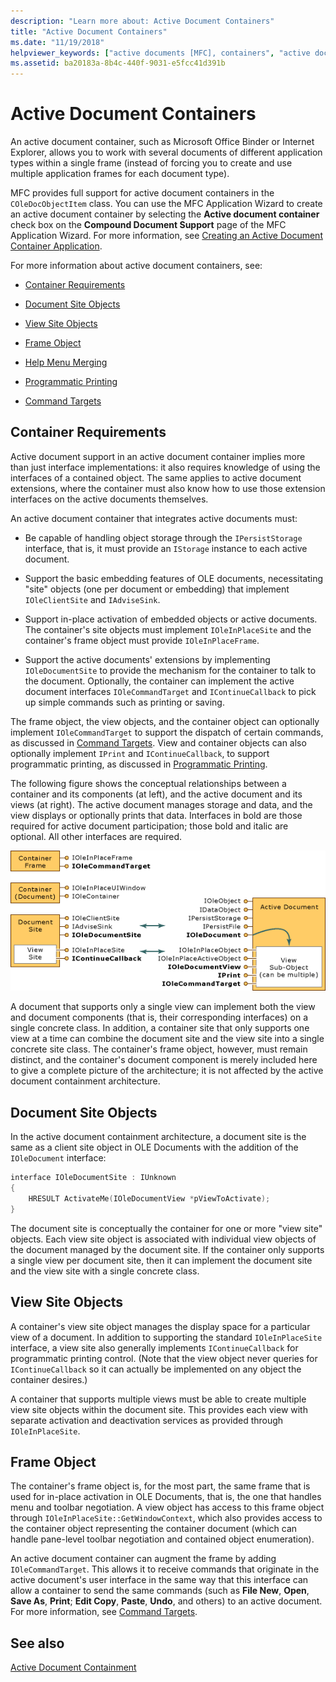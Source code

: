 ```yaml
---
description: "Learn more about: Active Document Containers"
title: "Active Document Containers"
ms.date: "11/19/2018"
helpviewer_keywords: ["active documents [MFC], containers", "active document containers [MFC]", "containers [MFC], active document", "MFC COM, active document containment"]
ms.assetid: ba20183a-8b4c-440f-9031-e5fcc41d391b
---
```

# Active Document Containers

An active document container, such as Microsoft Office Binder or Internet Explorer, allows you to work with several documents of different application types within a single frame (instead of forcing you to create and use multiple application frames for each document type).

MFC provides full support for active document containers in the `COleDocObjectItem` class. You can use the MFC Application Wizard to create an active document container by selecting the **Active document container** check box on the **Compound Document Support** page of the MFC Application Wizard. For more information, see [Creating an Active Document Container Application](creating-an-active-document-container-application.md).

For more information about active document containers, see:

- [Container Requirements](#container_requirements)

- [Document Site Objects](#document_site_objects)

- [View Site Objects](#view_site_objects)

- [Frame Object](#frame_object)

- [Help Menu Merging](help-menu-merging.md)

- [Programmatic Printing](programmatic-printing.md)

- [Command Targets](message-handling-and-command-targets.md)

## <a name="container_requirements"></a> Container Requirements

Active document support in an active document container implies more than just interface implementations: it also requires knowledge of using the interfaces of a contained object. The same applies to active document extensions, where the container must also know how to use those extension interfaces on the active documents themselves.

An active document container that integrates active documents must:

- Be capable of handling object storage through the `IPersistStorage` interface, that is, it must provide an `IStorage` instance to each active document.

- Support the basic embedding features of OLE documents, necessitating "site" objects (one per document or embedding) that implement `IOleClientSite` and `IAdviseSink`.

- Support in-place activation of embedded objects or active documents. The container's site objects must implement `IOleInPlaceSite` and the container's frame object must provide `IOleInPlaceFrame`.

- Support the active documents' extensions by implementing `IOleDocumentSite` to provide the mechanism for the container to talk to the document. Optionally, the container can implement the active document interfaces `IOleCommandTarget` and `IContinueCallback` to pick up simple commands such as printing or saving.

The frame object, the view objects, and the container object can optionally implement `IOleCommandTarget` to support the dispatch of certain commands, as discussed in [Command Targets](message-handling-and-command-targets.md). View and container objects can also optionally implement `IPrint` and `IContinueCallback`, to support programmatic printing, as discussed in [Programmatic Printing](programmatic-printing.md).

The following figure shows the conceptual relationships between a container and its components (at left), and the active document and its views (at right). The active document manages storage and data, and the view displays or optionally prints that data. Interfaces in bold are those required for active document participation; those bold and italic are optional. All other interfaces are required.

![Active document container interfaces.](../mfc/media/vc37gj1.gif "Active document container interfaces")

A document that supports only a single view can implement both the view and document components (that is, their corresponding interfaces) on a single concrete class. In addition, a container site that only supports one view at a time can combine the document site and the view site into a single concrete site class. The container's frame object, however, must remain distinct, and the container's document component is merely included here to give a complete picture of the architecture; it is not affected by the active document containment architecture.

## <a name="document_site_objects"></a> Document Site Objects

In the active document containment architecture, a document site is the same as a client site object in OLE Documents with the addition of the `IOleDocument` interface:

```cpp
interface IOleDocumentSite : IUnknown
{
    HRESULT ActivateMe(IOleDocumentView *pViewToActivate);
}
```

The document site is conceptually the container for one or more "view site" objects. Each view site object is associated with individual view objects of the document managed by the document site. If the container only supports a single view per document site, then it can implement the document site and the view site with a single concrete class.

## <a name="view_site_objects"></a> View Site Objects

A container's view site object manages the display space for a particular view of a document. In addition to supporting the standard `IOleInPlaceSite` interface, a view site also generally implements `IContinueCallback` for programmatic printing control. (Note that the view object never queries for `IContinueCallback` so it can actually be implemented on any object the container desires.)

A container that supports multiple views must be able to create multiple view site objects within the document site. This provides each view with separate activation and deactivation services as provided through `IOleInPlaceSite`.

## <a name="frame_object"></a> Frame Object

The container's frame object is, for the most part, the same frame that is used for in-place activation in OLE Documents, that is, the one that handles menu and toolbar negotiation. A view object has access to this frame object through `IOleInPlaceSite::GetWindowContext`, which also provides access to the container object representing the container document (which can handle pane-level toolbar negotiation and contained object enumeration).

An active document container can augment the frame by adding `IOleCommandTarget`. This allows it to receive commands that originate in the active document's user interface in the same way that this interface can allow a container to send the same commands (such as **File New**, **Open**, **Save As**, **Print**; **Edit Copy**, **Paste**, **Undo**, and others) to an active document. For more information, see [Command Targets](message-handling-and-command-targets.md).

## See also

[Active Document Containment](active-document-containment.md)
